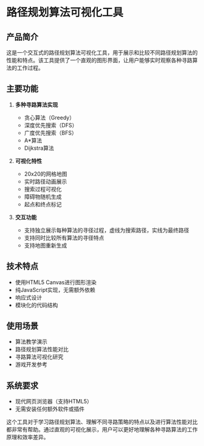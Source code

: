 # 路径规划算法可视化工具

## 产品简介
这是一个交互式的路径规划算法可视化工具，用于展示和比较不同路径规划算法的性能和特点。该工具提供了一个直观的图形界面，让用户能够实时观察各种寻路算法的工作过程。

## 主要功能
1. **多种寻路算法实现**
   - 贪心算法（Greedy）
   - 深度优先搜索（DFS）
   - 广度优先搜索（BFS）
   - A*算法
   - Dijkstra算法

2. **可视化特性**
   - 20x20的网格地图
   - 实时路径动画展示
   - 搜索过程可视化
   - 障碍物随机生成
   - 起点和终点标记

3. **交互功能**
   - 支持独立展示每种算法的寻径过程，虚线为搜索路径，实线为最终路径
   - 支持同时比较所有算法的寻径特点
   - 支持地图重新生成

## 技术特点
- 使用HTML5 Canvas进行图形渲染
- 纯JavaScript实现，无需额外依赖
- 响应式设计
- 模块化的代码结构

## 使用场景
- 算法教学演示
- 路径规划算法性能对比
- 寻路算法可视化研究
- 游戏开发参考

## 系统要求
- 现代网页浏览器（支持HTML5）
- 无需安装任何额外软件或插件

这个工具对于学习路径规划算法、理解不同寻路策略的特点以及进行算法性能对比都非常有帮助。通过直观的可视化展示，用户可以更好地理解各种寻路算法的工作原理和效率差异。

